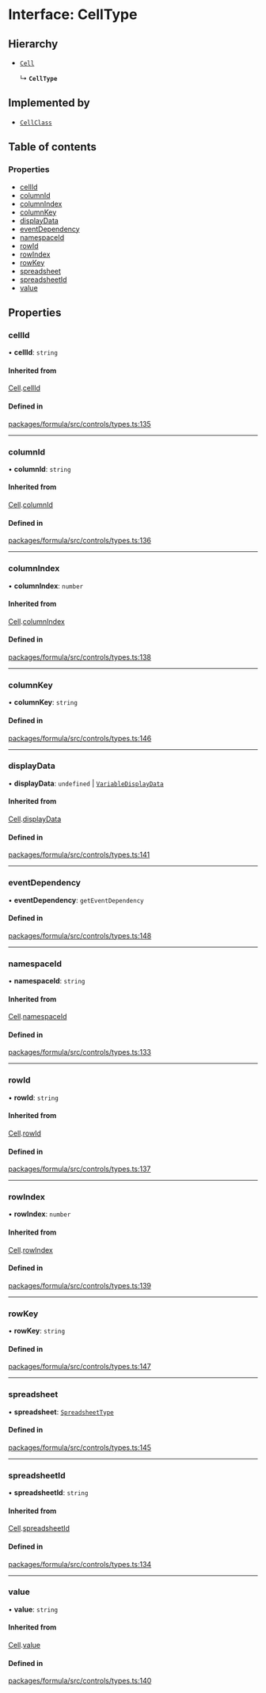 # Interface: CellType

## Hierarchy

- [`Cell`](Cell.md)

  ↳ **`CellType`**

## Implemented by

- [`CellClass`](../classes/CellClass.md)

## Table of contents

### Properties

- [cellId](CellType.md#cellid)
- [columnId](CellType.md#columnid)
- [columnIndex](CellType.md#columnindex)
- [columnKey](CellType.md#columnkey)
- [displayData](CellType.md#displaydata)
- [eventDependency](CellType.md#eventdependency)
- [namespaceId](CellType.md#namespaceid)
- [rowId](CellType.md#rowid)
- [rowIndex](CellType.md#rowindex)
- [rowKey](CellType.md#rowkey)
- [spreadsheet](CellType.md#spreadsheet)
- [spreadsheetId](CellType.md#spreadsheetid)
- [value](CellType.md#value)

## Properties

### <a id="cellid" name="cellid"></a> cellId

• **cellId**: `string`

#### Inherited from

[Cell](Cell.md).[cellId](Cell.md#cellid)

#### Defined in

[packages/formula/src/controls/types.ts:135](https://github.com/mashcard/mashcard/blob/main/packages/formula/src/controls/types.ts#L135)

---

### <a id="columnid" name="columnid"></a> columnId

• **columnId**: `string`

#### Inherited from

[Cell](Cell.md).[columnId](Cell.md#columnid)

#### Defined in

[packages/formula/src/controls/types.ts:136](https://github.com/mashcard/mashcard/blob/main/packages/formula/src/controls/types.ts#L136)

---

### <a id="columnindex" name="columnindex"></a> columnIndex

• **columnIndex**: `number`

#### Inherited from

[Cell](Cell.md).[columnIndex](Cell.md#columnindex)

#### Defined in

[packages/formula/src/controls/types.ts:138](https://github.com/mashcard/mashcard/blob/main/packages/formula/src/controls/types.ts#L138)

---

### <a id="columnkey" name="columnkey"></a> columnKey

• **columnKey**: `string`

#### Defined in

[packages/formula/src/controls/types.ts:146](https://github.com/mashcard/mashcard/blob/main/packages/formula/src/controls/types.ts#L146)

---

### <a id="displaydata" name="displaydata"></a> displayData

• **displayData**: `undefined` \| [`VariableDisplayData`](VariableDisplayData.md)

#### Inherited from

[Cell](Cell.md).[displayData](Cell.md#displaydata)

#### Defined in

[packages/formula/src/controls/types.ts:141](https://github.com/mashcard/mashcard/blob/main/packages/formula/src/controls/types.ts#L141)

---

### <a id="eventdependency" name="eventdependency"></a> eventDependency

• **eventDependency**: `getEventDependency`

#### Defined in

[packages/formula/src/controls/types.ts:148](https://github.com/mashcard/mashcard/blob/main/packages/formula/src/controls/types.ts#L148)

---

### <a id="namespaceid" name="namespaceid"></a> namespaceId

• **namespaceId**: `string`

#### Inherited from

[Cell](Cell.md).[namespaceId](Cell.md#namespaceid)

#### Defined in

[packages/formula/src/controls/types.ts:133](https://github.com/mashcard/mashcard/blob/main/packages/formula/src/controls/types.ts#L133)

---

### <a id="rowid" name="rowid"></a> rowId

• **rowId**: `string`

#### Inherited from

[Cell](Cell.md).[rowId](Cell.md#rowid)

#### Defined in

[packages/formula/src/controls/types.ts:137](https://github.com/mashcard/mashcard/blob/main/packages/formula/src/controls/types.ts#L137)

---

### <a id="rowindex" name="rowindex"></a> rowIndex

• **rowIndex**: `number`

#### Inherited from

[Cell](Cell.md).[rowIndex](Cell.md#rowindex)

#### Defined in

[packages/formula/src/controls/types.ts:139](https://github.com/mashcard/mashcard/blob/main/packages/formula/src/controls/types.ts#L139)

---

### <a id="rowkey" name="rowkey"></a> rowKey

• **rowKey**: `string`

#### Defined in

[packages/formula/src/controls/types.ts:147](https://github.com/mashcard/mashcard/blob/main/packages/formula/src/controls/types.ts#L147)

---

### <a id="spreadsheet" name="spreadsheet"></a> spreadsheet

• **spreadsheet**: [`SpreadsheetType`](SpreadsheetType.md)

#### Defined in

[packages/formula/src/controls/types.ts:145](https://github.com/mashcard/mashcard/blob/main/packages/formula/src/controls/types.ts#L145)

---

### <a id="spreadsheetid" name="spreadsheetid"></a> spreadsheetId

• **spreadsheetId**: `string`

#### Inherited from

[Cell](Cell.md).[spreadsheetId](Cell.md#spreadsheetid)

#### Defined in

[packages/formula/src/controls/types.ts:134](https://github.com/mashcard/mashcard/blob/main/packages/formula/src/controls/types.ts#L134)

---

### <a id="value" name="value"></a> value

• **value**: `string`

#### Inherited from

[Cell](Cell.md).[value](Cell.md#value)

#### Defined in

[packages/formula/src/controls/types.ts:140](https://github.com/mashcard/mashcard/blob/main/packages/formula/src/controls/types.ts#L140)

